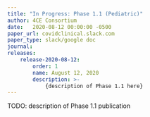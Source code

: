 ```yaml
---
title: "In Progress: Phase 1.1 (Pediatric)"
author: 4CE Consortium
date:   2020-08-12 00:00:00 -0500
paper_url: covidclinical.slack.com
paper_type: slack/google doc
journal: 
releases:
    release-2020-08-12:
        order: 1
        name: August 12, 2020
        description: >-
            {description of Phase 1.1 here}
---
```


TODO: description of Phase 1.1 publication